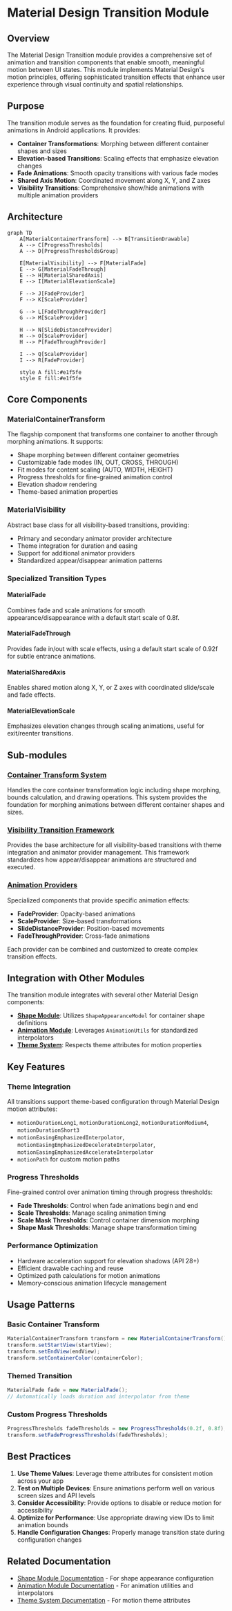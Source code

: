 # Material Design Transition Module

## Overview

The Material Design Transition module provides a comprehensive set of animation and transition components that enable smooth, meaningful motion between UI states. This module implements Material Design's motion principles, offering sophisticated transition effects that enhance user experience through visual continuity and spatial relationships.

## Purpose

The transition module serves as the foundation for creating fluid, purposeful animations in Android applications. It provides:

- **Container Transformations**: Morphing between different container shapes and sizes
- **Elevation-based Transitions**: Scaling effects that emphasize elevation changes
- **Fade Animations**: Smooth opacity transitions with various fade modes
- **Shared Axis Motion**: Coordinated movement along X, Y, and Z axes
- **Visibility Transitions**: Comprehensive show/hide animations with multiple animation providers

## Architecture

```mermaid
graph TD
    A[MaterialContainerTransform] --> B[TransitionDrawable]
    A --> C[ProgressThresholds]
    A --> D[ProgressThresholdsGroup]
    
    E[MaterialVisibility] --> F[MaterialFade]
    E --> G[MaterialFadeThrough]
    E --> H[MaterialSharedAxis]
    E --> I[MaterialElevationScale]
    
    F --> J[FadeProvider]
    F --> K[ScaleProvider]
    
    G --> L[FadeThroughProvider]
    G --> M[ScaleProvider]
    
    H --> N[SlideDistanceProvider]
    H --> O[ScaleProvider]
    H --> P[FadeThroughProvider]
    
    I --> Q[ScaleProvider]
    I --> R[FadeProvider]
    
    style A fill:#e1f5fe
    style E fill:#e1f5fe
```

## Core Components

### MaterialContainerTransform
The flagship component that transforms one container to another through morphing animations. It supports:
- Shape morphing between different container geometries
- Customizable fade modes (IN, OUT, CROSS, THROUGH)
- Fit modes for content scaling (AUTO, WIDTH, HEIGHT)
- Progress thresholds for fine-grained animation control
- Elevation shadow rendering
- Theme-based animation properties

### MaterialVisibility
Abstract base class for all visibility-based transitions, providing:
- Primary and secondary animator provider architecture
- Theme integration for duration and easing
- Support for additional animator providers
- Standardized appear/disappear animation patterns

### Specialized Transition Types

#### MaterialFade
Combines fade and scale animations for smooth appearance/disappearance with a default start scale of 0.8f.

#### MaterialFadeThrough
Provides fade in/out with scale effects, using a default start scale of 0.92f for subtle entrance animations.

#### MaterialSharedAxis
Enables shared motion along X, Y, or Z axes with coordinated slide/scale and fade effects.

#### MaterialElevationScale
Emphasizes elevation changes through scaling animations, useful for exit/reenter transitions.

## Sub-modules

### [Container Transform System](container-transform-system.md)
Handles the core container transformation logic including shape morphing, bounds calculation, and drawing operations. This system provides the foundation for morphing animations between different container shapes and sizes.

### [Visibility Transition Framework](visibility-transition-framework.md)
Provides the base architecture for all visibility-based transitions with theme integration and animator provider management. This framework standardizes how appear/disappear animations are structured and executed.

### [Animation Providers](animation-providers.md)
Specialized components that provide specific animation effects:
- **FadeProvider**: Opacity-based animations
- **ScaleProvider**: Size-based transformations
- **SlideDistanceProvider**: Position-based movements
- **FadeThroughProvider**: Cross-fade animations

Each provider can be combined and customized to create complex transition effects.

## Integration with Other Modules

The transition module integrates with several other Material Design components:

- **[Shape Module](shape.md)**: Utilizes `ShapeAppearanceModel` for container shape definitions
- **[Animation Module](animation.md)**: Leverages `AnimationUtils` for standardized interpolators
- **[Theme System](theme.md)**: Respects theme attributes for motion properties

## Key Features

### Theme Integration
All transitions support theme-based configuration through Material Design motion attributes:
- `motionDurationLong1`, `motionDurationLong2`, `motionDurationMedium4`, `motionDurationShort3`
- `motionEasingEmphasizedInterpolator`, `motionEasingEmphasizedDecelerateInterpolator`, `motionEasingEmphasizedAccelerateInterpolator`
- `motionPath` for custom motion paths

### Progress Thresholds
Fine-grained control over animation timing through progress thresholds:
- **Fade Thresholds**: Control when fade animations begin and end
- **Scale Thresholds**: Manage scaling animation timing
- **Scale Mask Thresholds**: Control container dimension morphing
- **Shape Mask Thresholds**: Manage shape transformation timing

### Performance Optimization
- Hardware acceleration support for elevation shadows (API 28+)
- Efficient drawable caching and reuse
- Optimized path calculations for motion animations
- Memory-conscious animation lifecycle management

## Usage Patterns

### Basic Container Transform
```java
MaterialContainerTransform transform = new MaterialContainerTransform();
transform.setStartView(startView);
transform.setEndView(endView);
transform.setContainerColor(containerColor);
```

### Themed Transition
```java
MaterialFade fade = new MaterialFade();
// Automatically loads duration and interpolator from theme
```

### Custom Progress Thresholds
```java
ProgressThresholds fadeThresholds = new ProgressThresholds(0.2f, 0.8f);
transform.setFadeProgressThresholds(fadeThresholds);
```

## Best Practices

1. **Use Theme Values**: Leverage theme attributes for consistent motion across your app
2. **Test on Multiple Devices**: Ensure animations perform well on various screen sizes and API levels
3. **Consider Accessibility**: Provide options to disable or reduce motion for accessibility
4. **Optimize for Performance**: Use appropriate drawing view IDs to limit animation bounds
5. **Handle Configuration Changes**: Properly manage transition state during configuration changes

## Related Documentation

- [Shape Module Documentation](shape.md) - For shape appearance configuration
- [Animation Module Documentation](animation.md) - For animation utilities and interpolators
- [Theme System Documentation](theme.md) - For motion theme attributes
